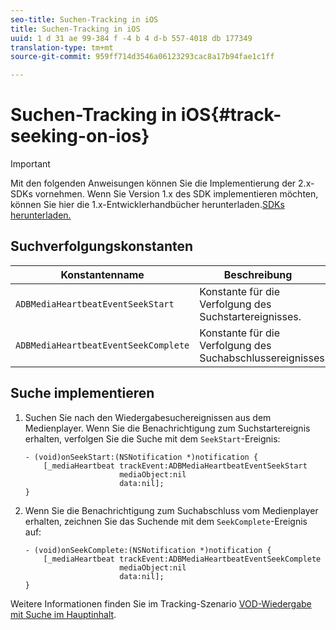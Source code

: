 ```yaml
---
seo-title: Suchen-Tracking in iOS
title: Suchen-Tracking in iOS
uuid: 1 d 31 ae 99-384 f -4 b 4 d-b 557-4018 db 177349
translation-type: tm+mt
source-git-commit: 959ff714d3546a06123293cac8a17b94fae1c1ff

---
```



# Suchen-Tracking in iOS{#track-seeking-on-ios}

>[!IMPORTANT]
>
>Mit den folgenden Anweisungen können Sie die Implementierung der 2.x-SDKs vornehmen. Wenn Sie Version 1.x des SDK implementieren möchten, können Sie hier die 1.x-Entwicklerhandbücher herunterladen.[SDKs herunterladen.](../../../sdk-implement/download-sdks.md)

## Suchverfolgungskonstanten

| Konstantenname | Beschreibung     |
|---|---|
| `ADBMediaHeartbeatEventSeekStart` | Konstante für die Verfolgung des Suchstartereignisses. |
| `ADBMediaHeartbeatEventSeekComplete` | Konstante für die Verfolgung des Suchabschlussereignisses. |

## Suche implementieren

1. Suchen Sie nach den Wiedergabesuchereignissen aus dem Medienplayer. Wenn Sie die Benachrichtigung zum Suchstartereignis erhalten, verfolgen Sie die Suche mit dem `SeekStart`-Ereignis:

   ```
   - (void)onSeekStart:(NSNotification *)notification { 
       [_mediaHeartbeat trackEvent:ADBMediaHeartbeatEventSeekStart  
                        mediaObject:nil  
                        data:nil]; 
   }
   ```

1. Wenn Sie die Benachrichtigung zum Suchabschluss vom Medienplayer erhalten, zeichnen Sie das Suchende mit dem `SeekComplete`-Ereignis auf:

   ```
   - (void)onSeekComplete:(NSNotification *)notification { 
       [_mediaHeartbeat trackEvent:ADBMediaHeartbeatEventSeekComplete  
                        mediaObject:nil  
                        data:nil]; 
   }
   ```

Weitere Informationen finden Sie im Tracking-Szenario [VOD-Wiedergabe mit Suche im Hauptinhalt](../../../sdk-implement/tracking-scenarios/vod-seeking.md).
